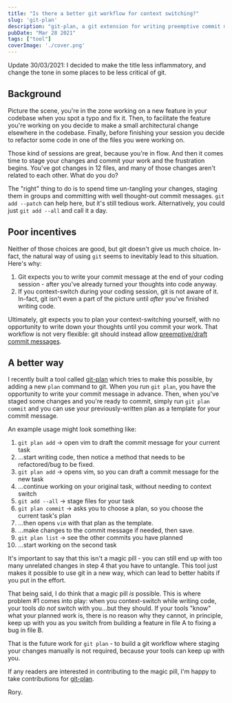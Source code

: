 ```yaml
---
title: "Is there a better git workflow for context switching?"
slug: 'git-plan'
description: "git-plan, a git extension for writing preemptive commit messages"
pubDate: "Mar 28 2021"
tags: ["tool"]
coverImage: './cover.png'
---
```


Update 30/03/2021: I decided to make the title less inflammatory, and change the tone in some places to be less critical of git.

## Background

Picture the scene, you're in the zone working on a new feature in your codebase when you spot a typo and fix it. Then,
to facilitate the feature you're working on you decide to make a small architectural change elsewhere in the codebase.
Finally, before finishing your session you decide to refactor some code in one of the files you were working on.

Those kind of sessions are great, because you're in flow. And then it comes time to stage your changes and commit your
work and the frustration begins. You've got changes in 12 files, and many of those changes aren't related to
each other. What do you do?

The "right" thing to do is to spend time un-tangling your changes, staging them in groups and committing with well
thought-out commit messages. `git add --patch` can help here, but it's still tedious work. Alternatively, you could just
`git add --all` and call it a day.

## Poor incentives

Neither of those choices are good, but git doesn't give us much choice. In-fact, the natural way of using `git` seems
to inevitably lead to this situation. Here's why:

1. Git expects you to write your commit message at the end of your coding session - after you've already turned your
thoughts into code anyway.
2. If you context-switch during your coding session, git is not aware of it. In-fact, git isn't even a part of the
picture until _after_ you've finished writing code.

Ultimately, git expects you to plan your context-switching yourself, with no opportunity to write down your thoughts
until you commit your work. That workflow is not very flexible: git should instead allow
[preemptive/draft commit messages](https://arialdomartini.wordpress.com/2012/09/03/pre-emptive-commit-comments/).

## A better way

I recently built a tool called [git-plan](https://github.com/synek/git-plan) which tries to make this possible, by adding a new
`plan` command  to git. When you run `git plan`, you have the opportunity to write your commit message in advance.
Then, when you've staged some changes and you're ready to commit, simply run `git plan commit` and you can use your
previously-written plan as a template for your commit message.

An example usage might look something like:
1. `git plan add` -> open vim to draft the commit message for your current task
1. ...start writing code, then notice a method that needs to be refactored/bug to be fixed.
2. `git plan add` -> opens vim, so you can draft a commit message for the new task
3. ...continue working on your original task, without needing to context switch
4. `git add --all` -> stage files for your task
5. `git plan commit` -> asks you to choose a plan, so you choose the current task's plan
6. ...then opens `vim` with that plan as the template.
7. ...make changes to the commit message if needed, then save.
8. `git plan list` -> see the other commits you have planned
9. ...start working on the second task

It's important to say that this isn't a magic pill - you can still end up with too many unrelated changes in step
4 that you have to untangle. This tool just makes it possible to use git in a new way, which can lead to better habits
if you put in the effort.

That being said, I do think that a magic pill _is_ possible. This is where problem #1 comes into play: when you
context-switch while writing code, your tools *do not* switch with you...but they should. If your tools "know" what your
planned work is, there is no reason why they cannot, in principle, keep up with you as you switch from building a
feature in file A to fixing a bug in file B.

That is the future work for `git plan` - to build a git workflow where staging your changes manually is not required,
because your tools can keep up with you.

If any readers are interested in contributing to the magic pill, I'm happy to take contributions for
[git-plan](https://github.com/synek/git-plan).

Rory.
